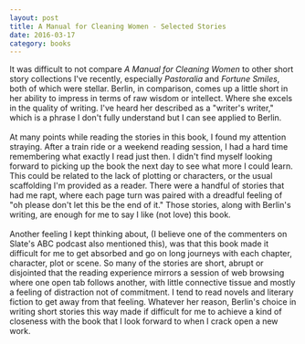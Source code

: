 ```yaml
---
layout: post
title: A Manual for Cleaning Women - Selected Stories 
date: 2016-03-17
category: books
---
```

It was difficult to not compare <em>A Manual for Cleaning Women</em> to other short story collections I've recently, especially <em>Pastoralia</em> and <em>Fortune Smiles</em>, both of which were stellar. Berlin, in comparison, comes up a little short in her ability to impress in terms of raw wisdom or intellect. Where she excels in the quality of writing. I've heard her described as a "writer's writer," which is a phrase I don't fully understand but I can see applied to Berlin.<br/><br/>At many points while reading the stories in this book, I found my attention straying. After a train ride or a weekend reading session, I had a hard time remembering what exactly I read just then. I didn't find myself looking forward to picking up the book the next day to see what more I could learn. This could be related to the lack of plotting or characters, or the usual scaffolding I'm provided as a reader. There were a handful of stories that had me rapt, where each page turn was paired with a dreadful feeling of "oh please don't let this be the end of it." Those stories, along with Berlin's writing, are enough for me to say I like (not love) this book.<br/><br/>Another feeling I kept thinking about, (I believe one of the commenters on Slate's ABC podcast also mentioned this), was that this book made it difficult for me to get absorbed and go on long journeys with each chapter, character, plot or scene. So many of the stories are short, abrupt or disjointed that the reading experience mirrors a session of web browsing where one open tab follows another, with little connective tissue and mostly a feeling of distraction not of commitment. I tend to read novels and literary fiction to get away from that feeling. Whatever her reason, Berlin's choice in writing short stories this way made if difficult for me to achieve a kind of closeness with the book that I look forward to when I crack open a new work.
